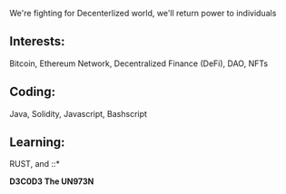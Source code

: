 
We're fighting for Decenterlized world, we'll return power to individuals


## Interests:  
Bitcoin, Ethereum Network, Decentralized Finance (DeFi), DAO, NFTs  

## Coding:  
Java, Solidity, Javascript, Bashscript

## Learning:  
RUST, and ::*

**D3C0D3 The UN973N**
